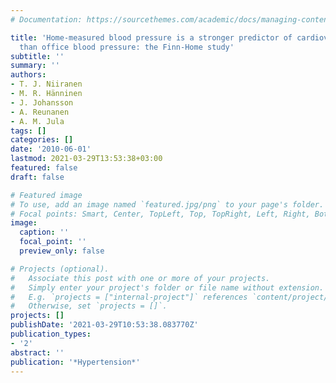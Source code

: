 ```yaml
---
# Documentation: https://sourcethemes.com/academic/docs/managing-content/

title: 'Home-measured blood pressure is a stronger predictor of cardiovascular risk
  than office blood pressure: the Finn-Home study'
subtitle: ''
summary: ''
authors:
- T. J. Niiranen
- M. R. Hänninen
- J. Johansson
- A. Reunanen
- A. M. Jula
tags: []
categories: []
date: '2010-06-01'
lastmod: 2021-03-29T13:53:38+03:00
featured: false
draft: false

# Featured image
# To use, add an image named `featured.jpg/png` to your page's folder.
# Focal points: Smart, Center, TopLeft, Top, TopRight, Left, Right, BottomLeft, Bottom, BottomRight.
image:
  caption: ''
  focal_point: ''
  preview_only: false

# Projects (optional).
#   Associate this post with one or more of your projects.
#   Simply enter your project's folder or file name without extension.
#   E.g. `projects = ["internal-project"]` references `content/project/deep-learning/index.md`.
#   Otherwise, set `projects = []`.
projects: []
publishDate: '2021-03-29T10:53:38.083770Z'
publication_types:
- '2'
abstract: ''
publication: '*Hypertension*'
---
```

